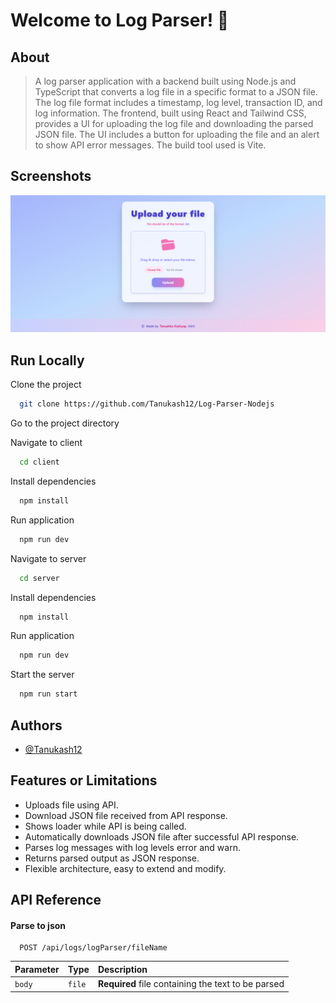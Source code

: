 
# Welcome to Log Parser! 👋


## About

> A log parser application with a backend built using Node.js and TypeScript that converts a log file in a specific format to a JSON file. The log file format includes a timestamp, log level, transaction ID, and log information. The frontend, built using React and Tailwind CSS, provides a UI for uploading the log file and downloading the parsed JSON file. The UI includes a button for uploading the file and an alert to show API error messages. The build tool used is Vite.

## Screenshots

![image](./Log.png)

## Run Locally

Clone the project

```bash
  git clone https://github.com/Tanukash12/Log-Parser-Nodejs
```

Go to the project directory

Navigate to client

```bash
  cd client
```

Install dependencies

```bash
  npm install
```
Run application

```bash
  npm run dev
```

Navigate to server

```bash
  cd server
```
Install dependencies

```bash
  npm install
```
Run application

```bash
  npm run dev
```

Start the server

```bash
  npm run start
```


## Authors

- [@Tanukash12](https://github.com/Tanukash12)


## Features or Limitations

- Uploads file using API.
- Download JSON file received from API response.
- Shows loader while API is being called.
- Automatically downloads JSON file after successful API response.
- Parses log messages with log levels error and warn.
- Returns parsed output as JSON response.
- Flexible architecture, easy to extend and modify.


## API Reference

#### Parse to json

```http
  POST /api/logs/logParser/fileName
```

| Parameter | Type     | Description                       |
| :-------- | :------- | :-------------------------------- |
| `body`      | `file` | **Required** file containing the text to be parsed |



